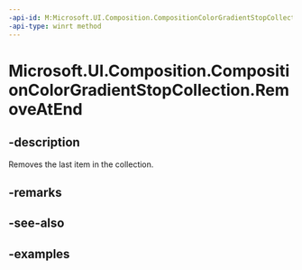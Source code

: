 ```yaml
---
-api-id: M:Microsoft.UI.Composition.CompositionColorGradientStopCollection.RemoveAtEnd
-api-type: winrt method
---
```


<!-- Method syntax.
public void CompositionColorGradientStopCollection.RemoveAtEnd()
-->

# Microsoft.UI.Composition.CompositionColorGradientStopCollection.RemoveAtEnd

## -description

Removes the last item in the collection.

## -remarks

## -see-also

## -examples

